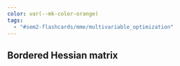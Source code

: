 ```yaml
---
color: var(--mk-color-orange)
tags:
  - "#sem2-flashcards/mme/multivariable_optimization"
---
```











## Bordered Hessian matrix
